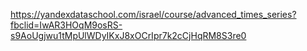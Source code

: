 https://yandexdataschool.com/israel/course/advanced_times_series?fbclid=IwAR3HOqM9osRS-s9AoUgjwu1tMpUlWDyIKxJ8xOCrIpr7k2cCjHqRM8S3re0
